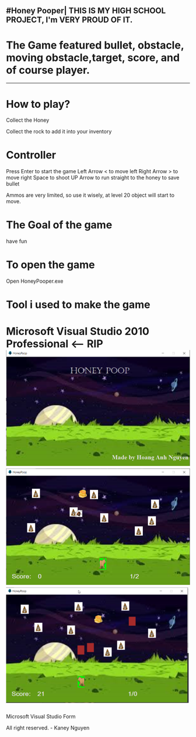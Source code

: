 #Honey Pooper| THIS IS MY HIGH SCHOOL PROJECT, I'm VERY PROUD OF IT.
----------------------------------------------------------
# The Game featured bullet, obstacle, moving obstacle,target, score, and of course player.
----------------------------------------------------------
# How to play?
Collect the Honey

Collect the rock to add it into your inventory
# Controller
Press Enter to start the game
Left Arrow < to move left
Right Arrow > to move right
Space to shoot
UP Arrow to run straight to the honey to save bullet

Ammos are very limited, so use it wisely, at level 20 object will start to move. 

# The Goal of the game
have fun

# To open the game
Open HoneyPooper.exe

# Tool i used to make the game


Microsoft Visual Studio 2010 Professional <-- RIP
![alt text](./Game/Img/Menu.png)
![alt text](./Game/Img/GamePlay.png)
![alt text](./Game/Img/GamePlay2.png)
=======
Microsoft Visual Studio Form

All right reserved. - Kaney Nguyen
